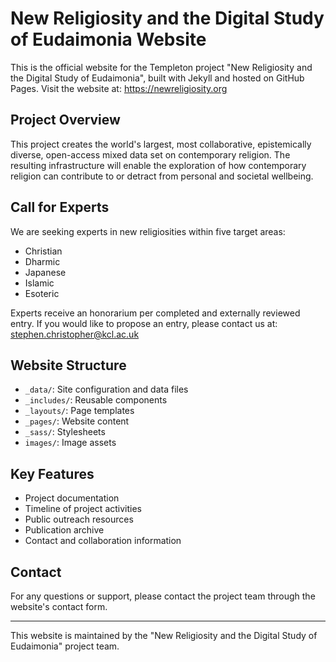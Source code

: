 # New Religiosity and the Digital Study of Eudaimonia Website

This is the official website for the Templeton project "New Religiosity and the Digital Study of Eudaimonia", built with Jekyll and hosted on GitHub Pages. Visit the website at: https://newreligiosity.org

## Project Overview

This project creates the world's largest, most collaborative, epistemically diverse, open-access mixed data set on contemporary religion. The resulting infrastructure will enable the exploration of how contemporary religion can contribute to or detract from personal and societal wellbeing.

## Call for Experts

We are seeking experts in new religiosities within five target areas:

- Christian
- Dharmic
- Japanese
- Islamic
- Esoteric

Experts receive an honorarium per completed and externally reviewed entry. If you would like to propose an entry, please contact us at: stephen.christopher@kcl.ac.uk

## Website Structure

- `_data/`: Site configuration and data files
- `_includes/`: Reusable components
- `_layouts/`: Page templates
- `_pages/`: Website content
- `_sass/`: Stylesheets
- `images/`: Image assets

## Key Features

- Project documentation
- Timeline of project activities
- Public outreach resources
- Publication archive
- Contact and collaboration information

## Contact

For any questions or support, please contact the project team through the website's contact form.

---

This website is maintained by the "New Religiosity and the Digital Study of Eudaimonia" project team.